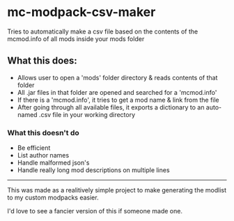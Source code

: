 # mc-modpack-csv-maker
Tries to automatically make a csv file based on the contents of the mcmod.info of all mods inside your mods folder

<h2> What this does: </h2>

- Allows user to open a 'mods' folder directory & reads contents of that folder
- All .jar files in that folder are opened and searched for a 'mcmod.info'
- If there is a 'mcmod.info', it tries to get a mod name & link from the file
- After going through all available files, it exports a dictionary to an auto-named .csv file in your working directory

<h3> What this doesn't do </h3>

- Be efficient
- List author names
- Handle malformed json's
- Handle really long mod descriptions on multiple lines

_____
This was made as a realitively simple project to make generating the modlist to my custom modpacks easier. 

I'd love to see a fancier version of this if someone made one.
